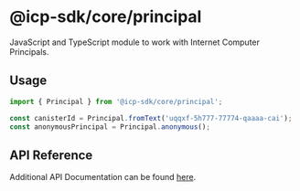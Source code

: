 # @icp-sdk/core/principal

JavaScript and TypeScript module to work with Internet Computer Principals.

## Usage

```ts
import { Principal } from '@icp-sdk/core/principal';

const canisterId = Principal.fromText('uqqxf-5h777-77774-qaaaa-cai');
const anonymousPrincipal = Principal.anonymous();
```

## API Reference

Additional API Documentation can be found [here](https://js.icp.build/core/latest/libs/principal/api/).
